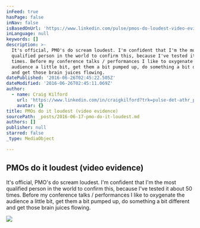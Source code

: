 ```yaml
---
inFeed: true
hasPage: false
inNav: false
isBasedOnUrl: 'https://www.linkedin.com/pulse/pmos-do-loudest-video-evidence-craig-kilford'
inLanguage: null
keywords: []
description: >-
  It's official, PMO's do scream loudest. I'm confident that I'm the most
  qualified person in the world to confirm this, because I've tested it about 50
  times. Before my conference talks / performances I like to oxygenate the
  audience a little bit, get them a bit pumped up, do something a bit different
  and get those brain juices flowing.
datePublished: '2016-06-26T02:45:22.505Z'
dateModified: '2016-06-26T02:45:11.069Z'
author:
  - name: Craig Kilford
    url: 'https://www.linkedin.com/in/craigkilford?trk=pulse-det-athr_prof-art_hdr'
    avatar: {}
title: PMOs do it loudest (video evidence)
sourcePath: _posts/2016-06-17-pmo-do-it-loudest.md
authors: []
publisher: null
starred: false
_type: MediaObject

---
```

<article style=""><h1>PMOs do it loudest (video evidence)</h1><p>It's official, PMO's do scream loudest. I'm confident that I'm the most qualified person in the world to confirm this, because I've tested it about 50 times. Before my conference talks / performances I like to oxygenate the audience a little bit, get them a bit pumped up, do something a bit different and get those brain juices flowing.</p><img src="https://imgflo.herokuapp.com/graph/vahj1ThiexotieMo/84271ebb279c8b5b7fe0757606b0a27f/noop.jpg?input=https%3A%2F%2Fmedia.licdn.com%2Fmpr%2Fmpr%2FAAEAAQAAAAAAAAfEAAAAJDRkNjI3ZTRiLTZiYTYtNGMzMC1hZmQxLTViNjI5NDEzZmNjMA.jpg" /></article>